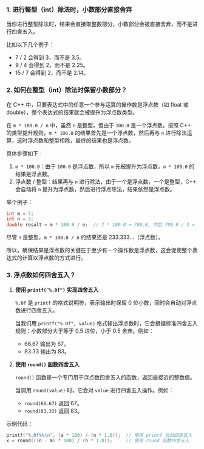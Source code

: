 ### 1. 进行整型（int）除法时，小数部分直接舍弃

当你进行整型除法时，结果会直接取整数部分，小数部分会被直接舍弃，而不是进行四舍五入。

比如以下几个例子：

- 7 / 2 会得到 3，而不是 3.5。
- 9 / 4 会得到 2，而不是 2.25。
- 15 / 7 会得到 2，而不是 2.14。

### 2. 如何在整型（int）除法时保留小数部分？

在 C++ 中，只要表达式中的任意一个参与运算的操作数是浮点数（如 float 或 double），整个表达式的结果就会被提升为浮点数类型。

在 `m * 100.0 / n` 中，虽然 `n` 是整型，但由于 `100.0` 是一个浮点数，按照 C++ 的类型提升规则，`m * 100.0` 的结果首先是一个浮点数，然后再与 `n` 进行除法运算，这时浮点数和整型相除，最终的结果也是浮点数。

具体步骤如下：

1. `m * 100.0`：由于 `100.0` 是浮点数，所以 `m` 先被提升为浮点数，`m * 100.0` 的结果是浮点数。
2. 浮点数 / 整型：结果再与 `n` 进行除法，由于一个是浮点数，一个是整型，C++ 会自动将 `n` 提升为浮点数，然后进行浮点除法，结果依然是浮点数。

举个例子：

```c
int m = 7;
int n = 3;
double result = m * 100.0 / n;  // 7 * 100.0 = 700.0, 然后 700.0 / 3 = 233.333...
```

尽管 `n` 是整型，`m * 100.0 / n` 的结果还是 233.333...（浮点数）。

所以，确保结果是浮点数的关键在于至少有一个操作数是浮点数，这会促使整个表达式的计算以浮点数的方式进行。

### 3. 浮点数如何四舍五入？

1. **使用 `printf("%.0f")` 实现四舍五入**

   `%.0f` 是 `printf` 的格式说明符，表示输出时保留 0 位小数，同时会自动对浮点数进行四舍五入。

   当我们用 `printf("%.0f", value)` 格式输出浮点数时，它会根据标准四舍五入规则：小数部分大于等于 0.5 进位，小于 0.5 舍弃。例如：
   - 66.67 输出为 67。
   - 83.33 输出为 83。

2. **使用 `round()` 函数四舍五入**

   `round()` 函数是一个专门用于浮点数四舍五入的函数，返回最接近的整数值。

   当调用 `round(value)` 时，它会对 `value` 进行四舍五入操作。例如：
   - `round(66.67)` 返回 67。
   - `round(83.33)` 返回 83。

示例代码：

```c
printf("%.0f%%\n", (a * 100) / (n * 1.0));  // 使用 printf 自动四舍五入
x = round(((n - m) * 100) / (n * 1.0));     // 使用 round 函数四舍五入
```

